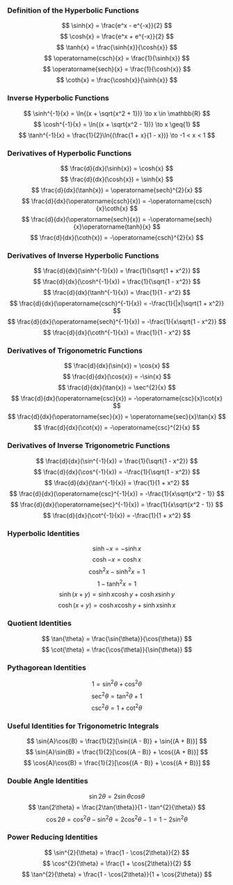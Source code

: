 ### Definition of the Hyperbolic Functions

$$ \sinh{x} = \frac{e^x - e^{-x}}{2} $$
$$ \cosh{x} = \frac{e^x + e^{-x}}{2} $$
$$ \tanh{x} = \frac{\sinh{x}}{\cosh{x}} $$
$$ \operatorname{csch}{x} = \frac{1}{\sinh{x}} $$
$$ \operatorname{sech}{x} = \frac{1}{\cosh{x}} $$
$$ \coth{x} = \frac{\cosh{x}}{\sinh{x}} $$


### Inverse Hyperbolic Functions

$$ \sinh^{-1}{x} = \ln{(x + \sqrt{x^2 + 1})} \to x \in \mathbb{R} $$
$$ \cosh^{-1}{x} = \ln{(x + \sqrt{x^2 - 1})} \to x \geq{1} $$
$$ \tanh^{-1}{x} = \frac{1}{2}\ln{(\frac{1 + x}{1 - x})} \to -1 < x < 1 $$


### Derivatives of Hyperbolic Functions

$$ \frac{d}{dx}(\sinh{x}) = \cosh{x} $$
$$ \frac{d}{dx}(\cosh{x}) = \sinh{x} $$
$$ \frac{d}{dx}(\tanh{x}) = \operatorname{sech}^{2}{x} $$
$$ \frac{d}{dx}(\operatorname{csch}{x}) = -\operatorname{csch}{x}\coth{x} $$
$$ \frac{d}{dx}(\operatorname{sech}{x}) = -\operatorname{sech}{x}\operatorname{tanh}{x} $$
$$ \frac{d}{dx}(\coth{x}) = -\operatorname{csch}^{2}{x} $$


### Derivatives of Inverse Hyperbolic Functions

$$ \frac{d}{dx}(\sinh^{-1}{x}) = \frac{1}{\sqrt{1 + x^2}} $$
$$ \frac{d}{dx}(\cosh^{-1}{x}) = \frac{1}{\sqrt{1 - x^2}} $$
$$ \frac{d}{dx}(\tanh^{-1}{x}) = \frac{1}{1 - x^2} $$
$$ \frac{d}{dx}(\operatorname{csch}^{-1}{x}) = -\frac{1}{|x|\sqrt{1 + x^2}} $$
$$ \frac{d}{dx}(\operatorname{sech}^{-1}{x}) = -\frac{1}{x\sqrt{1 - x^2}} $$
$$ \frac{d}{dx}(\coth^{-1}{x}) = \frac{1}{1 - x^2} $$


### Derivatives of Trigonometric Functions

$$ \frac{d}{dx}(\sin{x}) = \cos{x} $$
$$ \frac{d}{dx}(\cos{x}) = -\sin{x} $$
$$ \frac{d}{dx}(\tan{x}) = \sec^{2}{x} $$
$$ \frac{d}{dx}(\operatorname{csc}{x}) = -\operatorname{csc}{x}\cot{x} $$
$$ \frac{d}{dx}(\operatorname{sec}{x}) = \operatorname{sec}{x}\tan{x} $$
$$ \frac{d}{dx}(\cot{x}) = -\operatorname{csc}^{2}{x} $$


### Derivatives of Inverse Trigonometric Functions
$$ \frac{d}{dx}(\sin^{-1}{x}) = \frac{1}{\sqrt{1 - x^2}} $$
$$ \frac{d}{dx}(\cos^{-1}{x}) = -\frac{1}{\sqrt{1 - x^2}} $$
$$ \frac{d}{dx}(\tan^{-1}{x}) = \frac{1}{1 + x^2} $$
$$ \frac{d}{dx}(\operatorname{csc}^{-1}{x}) = -\frac{1}{x\sqrt{x^2 - 1}} $$
$$ \frac{d}{dx}(\operatorname{sec}^{-1}{x}) = \frac{1}{x\sqrt{x^2 - 1}} $$
$$ \frac{d}{dx}(\cot^{-1}{x}) = -\frac{1}{1 + x^2} $$


### Hyperbolic Identities
$$ \sinh{-x} = -\sinh{x} $$
$$ \cosh{-x} = \cosh{x} $$
$$ \cosh^{2}{x} - \sinh^{2}{x} = 1 $$
$$ 1 - \tanh^{2}{x} = 1 $$
$$ \sinh{(x + y)} = \sinh{x}\cosh{y} + \cosh{x}\sinh{y} $$
$$ \cosh{(x + y)} = \cosh{x}\cosh{y} + \sinh{x}\sinh{x} $$


### Quotient Identities
$$ \tan{\theta} = \frac{\sin{\theta}}{\cos{\theta}} $$
$$ \cot{\theta} = \frac{\cos{\theta}}{\sin{\theta}} $$


### Pythagorean Identities
$$ 1 = \sin^{2}{\theta} + \cos^{2}{\theta} $$
$$ \sec^{2}{\theta} = \tan^{2}{\theta} + 1 $$
$$ \csc^{2}{\theta} = 1 + \cot^{2}{\theta} $$


### Useful Identities for Trigonometric Integrals
$$ \sin{A}\cos{B} = \frac{1}{2}[\sin{(A - B)} + \sin{(A + B)}] $$
$$ \sin{A}\sin{B} = \frac{1}{2}[\cos{(A - B)} + \cos{(A + B)}] $$
$$ \cos{A}\cos{B} = \frac{1}{2}[\cos{(A - B)} + \cos{(A + B)}] $$


### Double Angle Identities
$$ \sin{2\theta} = 2\sin{\theta}cos{\theta} $$
$$ \tan{2\theta} = \frac{2\tan{\theta}}{1 - \tan^{2}{\theta}} $$
$$ \cos{2\theta} = \cos^{2}{\theta} - \sin^{2}{\theta} = 2\cos^{2}{\theta} - 1 = 1 - 2\sin^{2}{\theta} $$


### Power Reducing Identities
$$ \sin^{2}{\theta} = \frac{1 - \cos{2\theta}}{2} $$
$$ \cos^{2}{\theta} = \frac{1 + \cos{2\theta}}{2} $$
$$ \tan^{2}{\theta} = \frac{1 - \cos{2\theta}}{1 + \cos{2\theta}} $$
